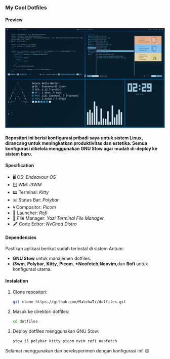 ### My Cool Dotfiles

#### Preview

![Preview](assets/paleblue.png)

#### Repositori ini berisi konfigurasi pribadi saya untuk sistem Linux, dirancang untuk meningkatkan produktivitas dan estetika. Semua konfigurasi dikelola menggunakan GNU Stow agar mudah di-deploy ke sistem baru.

#### Specification

- 🖥️ OS: _Endeavour OS_
- 🪟 WM: _i3WM_
- 📟 Terminal: _Kitty_
- 📊 Status Bar: _Polybar_
- 🌀 Compositor: _Picom_
- 🚀 Launcher: _Rofi_
- 📁 File Manager: _Yazi Terminal File Manager_
- 🖋️ Code Editor: _NvChad Distro_

#### Dependencies

Pastikan aplikasi berikut sudah terinstal di sistem Antum:

- **GNU Stow** untuk manajemen dotfiles.
- **i3wm**, **Polybar**, **Kitty**, **Picom**, **\*Neofetch**,**Neovim**,dan **Rofi** untuk konfigurasi utama.

#### Instalation

1. Clone repositori:

   ```bash
   git clone https://github.com/MatchaTi/dotfiles.git
   ```

2. Masuk ke direktori dotfiles:

   ```bash
   cd dotfiles
   ```

3. Deploy dotfiles menggunakan GNU Stow:
   ```bash
   stow i3 polybar kitty picom nvim rofi neofetch
   ```

Selamat menggunakan dan bereksperimen dengan konfigurasi ini! 😊
